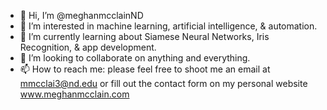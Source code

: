 - 👋 Hi, I’m @meghanmcclainND
- 👀 I’m interested in machine learning, artificial intelligence, & automation.
- 🌱 I’m currently learning about Siamese Neural Networks, Iris Recognition, & app development.
- 💞️ I’m looking to collaborate on anything and everything.
- 📫 How to reach me: please feel free to shoot me an email at mmcclai3@nd.edu or fill out the contact form on my personal website www.meghanmcclain.com

<!---
meghanmcclainND/meghanmcclainND is a ✨ special ✨ repository because its `README.md` (this file) appears on your GitHub profile.
You can click the Preview link to take a look at your changes.
--->

